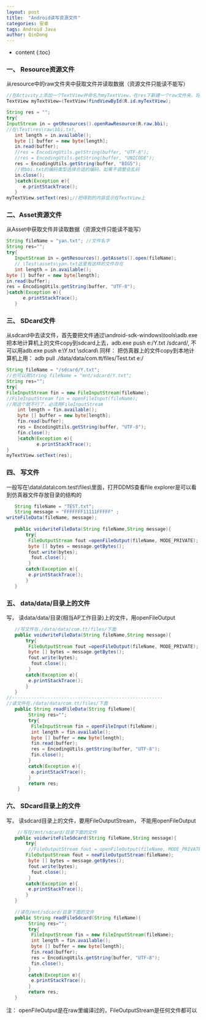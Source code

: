 ```yaml
---
layout: post
title:  "Android读写资源文件"
categories: 安卓
tags: Android Java
author: QinDong
---
```

* content
{:toc}
### 一、 Resource资源文件

从resource中的raw文件夹中获取文件并读取数据（资源文件只能读不能写）

``` java
//在Activity上添加一个TextView并命名为myTextView，在res下新建一个raw文件夹，将资源文件放在raw下
TextView myTextView=(TextView)findViewById(R.id.myTextView);

String res = "";
try{
InputStream in = getResources().openRawResource(R.raw.bbi);
//在\Test\res\raw\bbi.txt,
   int length = in.available();
   byte [] buffer = new byte[length];
   in.read(buffer);
   //res = EncodingUtils.getString(buffer, "UTF-8");
   //res = EncodingUtils.getString(buffer, "UNICODE");
   res = EncodingUtils.getString(buffer, "BIG5");
   //依bbi.txt的编码类型选择合适的编码，如果不调整会乱码
   in.close();
   }catch(Exception e){
      e.printStackTrace();
   }
myTextView.setText(res);//把得到的内容显示在TextView上
```

### 二、Asset资源文件

从Asset中获取文件并读取数据（资源文件只能读不能写）

``` java
String fileName = "yan.txt"; //文件名字
String res="";
try{
   InputStream in = getResources().getAssets().open(fileName);
   // \Test\assets\yan.txt这里有这样的文件存在
   int length = in.available();
byte [] buffer = new byte[length];
in.read(buffer);
res = EncodingUtils.getString(buffer, "UTF-8");
}catch(Exception e){
      e.printStackTrace();
   }
```

### 三、 SDcard文件

从sdcard中去读文件，首先要把文件通过\android-sdk-windows\tools\adb.exe把本地计算机上的文件copy到sdcard上去，adb.exe push e:/Y.txt /sdcard/, 不可以用adb.exe push e:\Y.txt \sdcard\ 同样： 把仿真器上的文件copy到本地计算机上用： adb pull ./data/data/com.tt/files/Test.txt e:/

``` java
String fileName = "/sdcard/Y.txt";
//也可以用String fileName = "mnt/sdcard/Y.txt";
String res="";
try{
FileInputStream fin = new FileInputStream(fileName);
//FileInputStream fin = openFileInput(fileName);
//用这个就不行了，必须用FileInputStream
    int length = fin.available();
    byte [] buffer = new byte[length];
    fin.read(buffer);
    res = EncodingUtils.getString(buffer, "UTF-8");
    fin.close();
    }catch(Exception e){
           e.printStackTrace();
}
myTextView.setText(res);
```

### 四、 写文件
一般写在\data\data\com.test\files\里面，打开DDMS查看file explorer是可以看到仿真器文件存放目录的结构的

``` java
   String fileName = "TEST.txt";
   String message = "FFFFFFF11111FFFFF" ;
writeFileData(fileName, message);
 
   public voidwriteFileData(String fileName,String message){
       try{
        FileOutputStream fout =openFileOutput(fileName, MODE_PRIVATE);
        byte [] bytes = message.getBytes();
        fout.write(bytes);
         fout.close();
        }
       catch(Exception e){
        e.printStackTrace();
       }
   }
```

### 五、 data/data/目录上的文件

写， 读data/data/目录(相当AP工作目录)上的文件，用openFileOutput

``` java
   //写文件在./data/data/com.tt/files/下面
   public voidwriteFileData(String fileName,String message){
       try{
        FileOutputStream fout =openFileOutput(fileName, MODE_PRIVATE);
        byte [] bytes = message.getBytes();
        fout.write(bytes);
         fout.close();
        }
       catch(Exception e){
        e.printStackTrace();
       }
   }
//-------------------------------------------------------
//读文件在./data/data/com.tt/files/下面
   public String readFileData(String fileName){
        String res="";
        try{
         FileInputStream fin = openFileInput(fileName);
         int length = fin.available();
         byte [] buffer = new byte[length];
         fin.read(buffer);
         res = EncodingUtils.getString(buffer, "UTF-8");
         fin.close();
        }
        catch(Exception e){
         e.printStackTrace();
        }
        return res;
    }
```

### 六、 SDcard目录上的文件

写， 读sdcard目录上的文件，要用FileOutputStream， 不能用openFileOutput

``` java
    //写在/mnt/sdcard/目录下面的文件 
   public voidwriteFileSdcard(String fileName,String message){
       try{
        //FileOutputStream fout = openFileOutput(fileName, MODE_PRIVATE);
       FileOutputStream fout = newFileOutputStream(fileName);
        byte [] bytes = message.getBytes();
        fout.write(bytes);
         fout.close();
        }
       catch(Exception e){
        e.printStackTrace();
       }
   }
 
   //读在/mnt/sdcard/目录下面的文件
   public String readFileSdcard(String fileName){
        String res="";
        try{
         FileInputStream fin = new FileInputStream(fileName);
         int length = fin.available();
         byte [] buffer = new byte[length];
         fin.read(buffer);
         res = EncodingUtils.getString(buffer, "UTF-8");
         fin.close();
        }
        catch(Exception e){
         e.printStackTrace();
        }
        return res;
   }
```

注： openFileOutput是在raw里编译过的，FileOutputStream是任何文件都可以